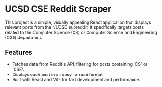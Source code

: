 # UCSD CSE Reddit Scraper

This project is a simple, visually appealing React application that displays relevant posts from the r/UCSD subreddit. It specifically targets posts related to the Computer Science (CS) or Computer Science and Engineering (CSE) department.

## Features

- Fetches data from Reddit's API, filtering for posts containing 'CS' or 'CSE'.
- Displays each post in an easy-to-read format.
- Built with React and Vite for fast development and performance.
